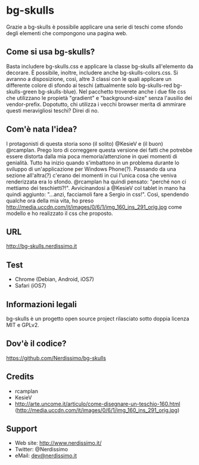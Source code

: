 bg-skulls
=========

Grazie a bg-skulls è possibile applicare una serie di teschi come sfondo degli elementi che compongono una pagina web.

Come si usa bg-skulls?
----------------------

Basta includere bg-skulls.css e applicare la classe bg-skulls all'elemento da decorare.
È possibile, inoltre, includere anche bg-skulls-colors.css. Si avranno a disposizione, così, altre 3 classi con le quali applicare un differente colore di sfondo ai teschi (attualmente solo bg-skulls-red bg-skulls-green bg-skulls-blue).
Nel pacchetto troverete anche i due file css che utilizzano le propietà "gradient" e "background-size" senza l'ausilio dei vendor-prefix. Dopotutto, chi utilizza i vecchi browser merita di ammirare questi meravigliosi teschi? Direi di no.

Com'è nata l'idea?
------------------------------

I protagonisti di questa storia sono (il solito) @KesieV e (il buon) @rcamplan. Prego loro di correggere questa versione dei fatti che potrebbe essere distorta dalla mia poca memoria/attenzione in quei momenti di genialità.
Tutto ha inizio quando s'imbattono in un problema durante lo sviluppo di un'applicazione per Windows Phone(?). Passando da una sezione all'altra(?) c'erano dei momenti in cui l'unica cosa che veniva renderizzata era lo sfondo.
@rcamplan ha quindi pensato: "perché non ci mettiamo dei teschietti?!". Avvicinandosi a @KesieV col tablet in mano ha quindi aggiunto: "...anzi, facciamoli fare a Sergio in css!".
Così, spendendo qualche ora della mia vita, ho preso http://media.uccdn.com/it/images/0/6/1/img_160_ins_291_orig.jpg come modello e ho realizzato il css che proposto.

URL
---

http://bg-skulls.nerdissimo.it

Test
----

* Chrome (Debian, Android, iOS7)
* Safari (iOS7)


Informazioni legali
------------------

bg-skulls è un progetto open source project rilasciato sotto doppia licenza MIT e GPLv2.

Dov'è il codice?
----------------

https://github.com/Nerdissimo/bg-skulls

Credits
-------

* rcamplan
* KesieV
* http://arte.uncome.it/articulo/come-disegnare-un-teschio-160.html (http://media.uccdn.com/it/images/0/6/1/img_160_ins_291_orig.jpg)

Support
-------

* Web site: http://www.nerdissimo.it/
* Twitter: @Nerdissimo
* eMail: dev@nerdissimo.it